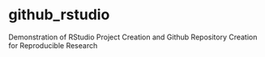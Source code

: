# github_rstudio
Demonstration of RStudio Project Creation and Github Repository Creation for Reproducible Research
